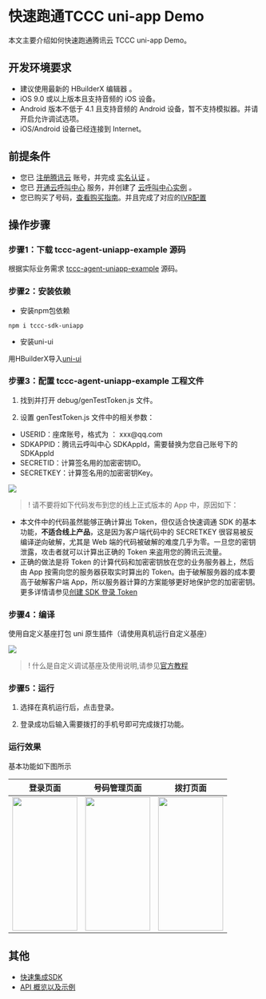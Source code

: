 # 快速跑通TCCC uni-app Demo
本文主要介绍如何快速跑通腾讯云 TCCC uni-app Demo。

## 开发环境要求
- 建议使用最新的 HBuilderX 编辑器 。
- iOS 9.0 或以上版本且支持音频的 iOS 设备。
- Android 版本不低于 4.1 且支持音频的 Android 设备，暂不支持模拟器。并请开启允许调试选项。
- iOS/Android 设备已经连接到 Internet。


## 前提条件
- 您已 [注册腾讯云](https://cloud.tencent.com/document/product/378/17985) 账号，并完成 [实名认证](https://cloud.tencent.com/document/product/378/3629) 。
- 您已 [开通云呼叫中心](https://cloud.tencent.com/document/product/679/48028#.E6.AD.A5.E9.AA.A41.EF.BC.9A.E5.87.86.E5.A4.87.E5.B7.A5.E4.BD.9C) 服务，并创建了 [云呼叫中心实例](https://cloud.tencent.com/document/product/679/48028#.E6.AD.A5.E9.AA.A42.EF.BC.9A.E5.88.9B.E5.BB.BA.E4.BA.91.E5.91.BC.E5.8F.AB.E4.B8.AD.E5.BF.83.E5.AE.9E.E4.BE.8B) 。
- 您已购买了号码，[查看购买指南](https://cloud.tencent.com/document/product/679/73526)。并且完成了对应的[IVR配置](https://cloud.tencent.com/document/product/679/73549)

## 操作步骤

[](id:step1)
### 步骤1：下载 tccc-agent-uniapp-example 源码
  根据实际业务需求 [tccc-agent-uniapp-example](https://github.com/TencentCloud/tccc-agent-uniapp-example) 源码。

[](id:step2)
### 步骤2：安装依赖

- 安装npm包依赖

```
npm i tccc-sdk-uniapp
```

- 安装uni-ui

用HBuilderX导入[uni-ui](https://ext.dcloud.net.cn/plugin?id=55)

[](id:step3)

### 步骤3：配置 tccc-agent-uniapp-example 工程文件
1. 找到并打开 debug/genTestToken.js 文件。

2. 设置 genTestToken.js 文件中的相关参数：
<ul>
  <li/>USERID：座席账号，格式为 ： xxx@qq.com
  <li/>SDKAPPID：腾讯云呼叫中心 SDKAppId，需要替换为您自己账号下的 SDKAppId
	<li/>SECRETID：计算签名用的加密密钥ID。
  <li/>SECRETKEY：计算签名用的加密密钥Key。
</ul>


![](https://tccc.qcloud.com/assets/doc/Agent/uniapp_images/gen_token.png)


> ! 请不要将如下代码发布到您的线上正式版本的 App 中，原因如下：
 - 本文件中的代码虽然能够正确计算出 Token，但仅适合快速调通 SDK 的基本功能，**不适合线上产品**，这是因为客户端代码中的 SECRETKEY 很容易被反编译逆向破解，尤其是 Web 端的代码被破解的难度几乎为零。一旦您的密钥泄露，攻击者就可以计算出正确的 Token 来盗用您的腾讯云流量。 
 - 正确的做法是将 Token 的计算代码和加密密钥放在您的业务服务器上，然后由 App 按需向您的服务器获取实时算出的 Token。由于破解服务器的成本要高于破解客户端 App，所以服务器计算的方案能够更好地保护您的加密密钥。更多详情请参见[创建 SDK 登录 Token](https://cloud.tencent.com/document/product/679/49227)


### 步骤4：编译

使用自定义基座打包 uni 原生插件（请使用真机运行自定义基座）

![](https://tccc.qcloud.com/assets/doc/Agent/uniapp_images/uniapp_run_demo.png)

> ! 什么是自定义调试基座及使用说明,请参见[官方教程](https://uniapp.dcloud.net.cn/tutorial/run/run-app.html#customplayground)


### 步骤5：运行

1. 选择在真机运行后，点击登录。

2. 登录成功后输入需要拨打的手机号即可完成拨打功能。


### 运行效果

基本功能如下图所示

| 登录页面 | 号码管理页面 | 拨打页面 | 
|-----|-----|-----|
|<img src="https://tccc.qcloud.com/assets/doc/Agent/uniapp_images/Demo_login.jpeg" style="width:130px;height:267px">|<img src="https://tccc.qcloud.com/assets/doc/Agent/uniapp_images/Demo_number.jpeg" style="width:130px;height:267px" >|<img src="https://tccc.qcloud.com/assets/doc/Agent/uniapp_images/Demo_Call.jpeg" style="width:130px;height:267px" >|



## 其他

- [快速集成SDK](QuickStartSDK.md)
- [API 概览以及示例](api.md)